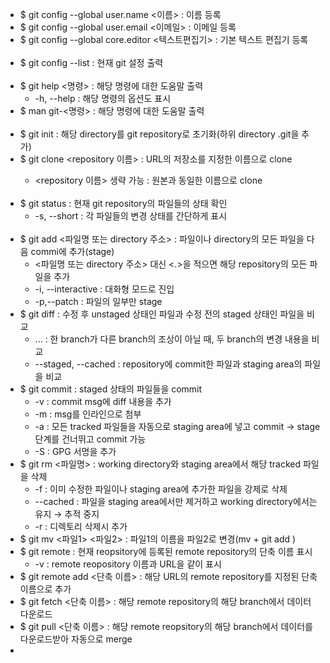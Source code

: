 <!-- <br></br> : 한 줄 띄우기 필요할 때 복사해서 사용--> 
* $ git config --global user.name <이름> : 이름 등록
* $ git config --global user.email <이메일> : 이메일 등록
* $ git config --global core.editor <텍스트편집기> : 기본 텍스트 편집기 등록<br></br>
* $ git config --list : 현재 git 설정 출력<br></br>
* $ git help <명령> : 해당 명령에 대한 도움말 출력
  * -h, --help : 해당 명령의 옵션도 표시
* $ man git-<명령> : 해당 명령에 대한 도움말 출력<br></br>
* $ git init : 해당 directory를 git repository로 초기화(하위 directory .git을 추가)
* $ git clone <URL> <repository 이름> : URL의 저장소를 지정한 이름으로 clone
  * <repository 이름> 생략 가능 : 원본과 동일한 이름으로 clone<br></br>
* $ git status : 현재 git repository의 파일들의 상태 확인
  * -s, --short : 각 파일들의 변경 상태를 간단하게 표시<br></br>
* $ git add <파일명 또는 directory 주소> : 파일이나 directory의 모든 파일을 다음 commi에 추가(stage)
  * <파일명 또는 directory 주소> 대신 <.>을 적으면 해당 repository의 모든 파일을 추가
  * -i, --interactive : 대화형 모드로 진입
  * -p,--patch : 파일의 일부만 stage
* $ git diff : 수정 후 unstaged 상태인 파일과 수정 전의 staged 상태인 파일을 비교
  * <branch1>...<branch2> : 한 branch가 다른 branch의 조상이 아닐 때, 두 branch의 변경 내용을 비교
  * --staged, --cached : repository에 commit한 파일과 staging area의 파일을 비교
* $ git commit : staged 상태의 파일들을 commit
  * -v : commit msg에 diff 내용을 추가
  * -m <commit msg> : msg를 인라인으로 첨부
  * -a : 모든 tracked 파일들을 자동으로 staging area에 넣고 commit → stage 단계를 건너뛰고 commit 가능
  * -S : GPG 서명을 추가
* $ git rm <파일명> : working directory와 staging area에서 해당 tracked 파일을 삭제
  * -f : 이미 수정한 파일이나 staging area에 추가한 파일을 강제로 삭제
  * --cached : 파일을 staging area에서만 제거하고 working directory에서는 유지 → 추적 중지
  * -r : 디렉토리 삭제시 추가
* $ git mv <파일1> <파일2> : 파일1의 이름을 파일2로 변경(mv + git add )
* $ git remote : 현재 reopsitory에 등록된 remote repository의 단축 이름 표시
  * -v : remote reopository 이름과 URL을 같이 표시
* $ git remote add <단축 이름> <URL> : 해당 URL의 remote repository를 지정된 단축 이름으로 추가
* $ git fetch <단축 이름> <branch> : 해당 remote repository의 해당 branch에서 데이터 다운로드
* $ git pull <단축 이름> <branch> : 해당 remote reopsitory의 해당 branch에서 데이터를 다운로드받아 자동으로 merge
* <!-- 여기까지--> 
